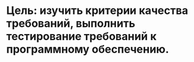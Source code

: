 # Цель: изучить критерии качества требований, выполнить тестирование требований к программному обеспечению.
